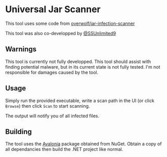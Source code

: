 # Universal Jar Scanner
This tool uses some code from [overwolf/jar-infection-scanner](https://github.com/overwolf/jar-infection-scanner)

This tool was also co-developped by [@SSUnlimited9](https://github.com/SSUnlimited9)

## Warnings
This tool is currently not fully developped. This tool should assist with finding potential malware, but in its current state is not fully tested. I'm not responsible for damages caused by the tool.

## Usage
Simply run the provided executable, write a scan path in the UI (or click `Browse`) then click `Scan` to start scanning.

The output will notify you of all infected files.

## Building
The tool uses the [Avalonia](https://www.nuget.org/packages/Avalonia) package obtained from NuGet. Obtain a copy of all dependancies then build the .NET project like normal.

